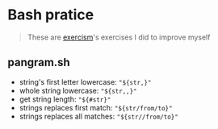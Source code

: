 # Bash pratice

> These are [exercism](https://exercism.org/tracks/bash/exercises)'s exercises I did to improve myself

## pangram.sh

- string's first letter lowercase: `"${str,}"`
- whole string lowercase: `"${str,,}"`
- get string length: `"${#str}"`
- strings replaces first match: `"${str/from/to}"`
- strings replaces all matches: `"${str//from/to}"`
